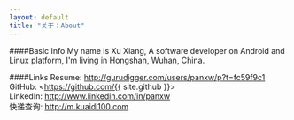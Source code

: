 ```yaml
---
layout: default
title: "关于：About"
---
```

####Basic Info
My name is Xu Xiang, A software developer on Android and Linux platform, I'm living in Hongshan, Wuhan, China.  

####Links
Resume: <http://gurudigger.com/users/panxw/p?t=fc59f9c1>  
GitHub: <https://github.com/{{ site.github }}>  
LinkedIn: <http://www.linkedin.com/in/panxw>  
快递查询: <http://m.kuaidi100.com>
